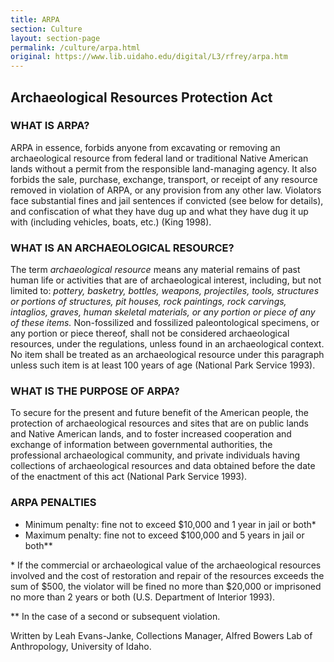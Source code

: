 ```yaml
---
title: ARPA
section: Culture
layout: section-page
permalink: /culture/arpa.html
original: https://www.lib.uidaho.edu/digital/L3/rfrey/arpa.htm
---
```

## Archaeological Resources Protection Act

### WHAT IS ARPA?

ARPA in essence, forbids anyone from excavating or removing an archaeological resource from federal land or traditional Native American lands without a permit from the responsible land-managing agency. It also forbids the sale, purchase, exchange, transport, or receipt of any resource removed in violation of ARPA, or any provision from any other law. Violators face substantial fines and jail sentences if convicted (see below for details), and confiscation of what they have dug up and what they have dug it up with (including vehicles, boats, etc.) (King 1998).

### WHAT IS AN ARCHAEOLOGICAL RESOURCE?

The term _archaeological resource_ means any material remains of past human life or activities that are of archaeological interest, including, but not limited to: _pottery, basketry, bottles, weapons, projectiles, tools, structures or portions of structures, pit houses, rock paintings, rock carvings, intaglios, graves, human skeletal materials, or any portion or piece of any of these items._ Non-fossilized and fossilized paleontological specimens, or any portion or piece thereof, shall not be considered archaeological resources, under the regulations, unless found in an archaeological context. No item shall be treated as an archaeological resource under this paragraph unless such item is at least 100 years of age (National Park Service 1993).

### WHAT IS THE PURPOSE OF ARPA?

To secure for the present and future benefit of the American people, the protection of archaeological resources and sites that are on public lands and Native American lands, and to foster increased cooperation and exchange of information between governmental authorities, the professional archaeological community, and private individuals having collections of archaeological resources and data obtained before the date of the enactment of this act (National Park Service 1993).

### ARPA PENALTIES

- Minimum penalty: fine not to exceed $10,000 and 1 year in jail or both\*
- Maximum penalty: fine not to exceed $100,000 and 5 years in jail or both\*\*
    

\* If the commercial or archaeological value of the archaeological resources involved and the cost of restoration and repair of the resources exceeds the sum of $500, the violator will be fined no more than $20,000 or imprisoned no more than 2 years or both (U.S. Department of Interior 1993).

\*\* In the case of a second or subsequent violation.

Written by Leah Evans-Janke, Collections Manager, Alfred Bowers Lab of Anthropology, University of Idaho.

